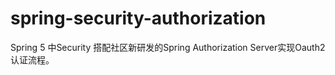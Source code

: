 # spring-security-authorization
Spring 5 中Security 搭配社区新研发的Spring Authorization Server实现Oauth2认证流程。
